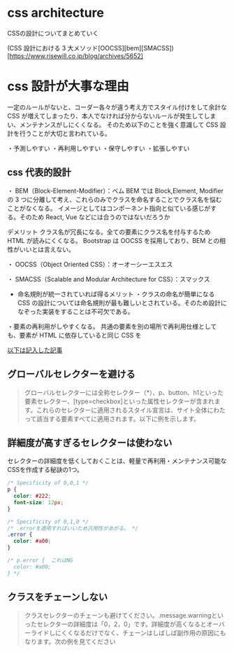 # css architecture

CSSの設計についてまとめていく

(CSS 設計における 3 大メソッド[OOCSS][bem][SMACSS])[https://www.risewill.co.jp/blog/archives/5652]

# css 設計が大事な理由

一定のルールがないと、コーダー各々が違う考え方でスタイル付けをして余計な CSS が増えてしまったり、本人でなければ分からないルールが発生してしまい、メンテナンスがしにくくなる。
そのため以下のことを強く意識して CSS 設計を行うことが大切と言われている。

・予測しやすい
・再利用しやすい
・保守しやすい
・拡張しやすい

## css 代表的設計

・ BEM（Block-Element-Modifier）：ベム
BEM では Block,Element, Modifier の 3 つに分離して考え、これらのみでクラスを命名することでクラス名を悩むことがなくなる。
イメージとしてはコンポーネント指向と似ている感じがする。そのため React, Vue などには合うのではないだろうか

デメリット
クラス名が冗長になる。全ての要素にクラス名を付与するため HTML が読みにくくなる。
Bootstrap は OOCSS を採用しており、BEM との相性がいいとは言えない。

・ OOCSS（Object Oriented CSS）：オーオーシーエスエス

・ SMACSS（Scalable and Modular Architecture for CSS）：スマックス

- 命名規則が統一されていれば得るメリット
  ・クラスの命名が簡単になる
  CSS の設計については命名規則が最も難しいとされている。そのため設計になぞった実装をすることは不可欠である。

・要素の再利用がしやすくなる。
共通の要素を別の場所で再利用仕様としても、要素が HTML に依存していると同じ CSS を

[以下は記入した記事](https://www.webprofessional.jp/golden-guidelines-for-writing-clean-css/)

## グローバルセレクターを避ける

>グローバルセレクターには全称セレクター（*）、p、button、h1といった要素セレクター、[type=checkbox]といった属性セレクターが含まれます。これらのセレクターに適用されるスタイル宣言は、サイト全体にわたって該当する要素すべてに適用されます。以下に例を示します。

## 詳細度が高すぎるセレクターは使わない

セレクターの詳細度を低くしておくことは、軽量で再利用・メンテナンス可能なCSSを作成する秘訣の1つ。

```css
/* Specificity of 0,0,1 */
p {
  color: #222;
  font-size: 12px;
}

/* Specificity of 0,1,0 */
/* .errorを適用すればいいため汎用性があがる。 */
.error {
  color: #a00;
}

/* p.error {  これはNG
  color: #a00;
} */
```

## クラスをチェーンしない

>クラスセレクターのチェーンも避けてください。.message.warningといったセレクターの詳細度は「0，2，0」です。詳細度が高くなるとオーバーライドしにくくなるだけでなく、チェーンはしばしば副作用の原因にもなります。次の例を見てください
